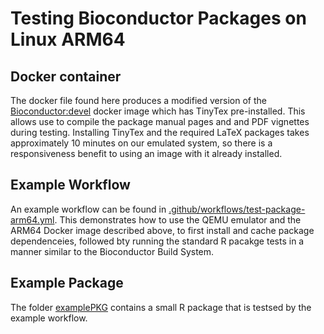 # Testing Bioconductor Packages on Linux ARM64

## Docker container

The docker file found here produces a modified version of the 
[Bioconductor:devel](https://github.com/Bioconductor/bioconductor_docker/pkgs/container/bioconductor/102293490?tag=devel-amd64)
docker image which has TinyTex pre-installed.  This allows use to compile the
package manual pages and and PDF vignettes during testing.  Installing TinyTex
and the required LaTeX packages takes approximately 10 minutes on our emulated
system, so there is a responsiveness benefit to using an image with it
already installed.

## Example Workflow

An example workflow can be found in [.github/workflows/test-package-arm64.yml](.github/workflows/test-package-arm64.yml).
This demonstrates how to use the QEMU emulator and the ARM64 Docker image described above, to first install 
and cache package dependenceies, followed bty running the standard R pacakge tests in a manner similar to the 
Bioconductor Build System.

## Example Package

The folder [examplePKG](examplePKG) contains a small R package that is testsed by the example workflow.

